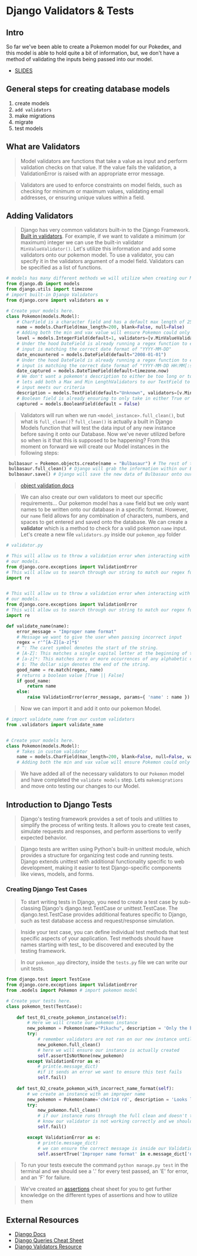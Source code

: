 # Django Validators & Tests

## Intro

So far we've been able to create a Pokemon model for our Pokedex, and this model is able to hold quite a bit of information, but, we don't have a method of validating the inputs being passed into our model.

- [SLIDES](https://docs.google.com/presentation/d/13tjzN-H3L2669Dq88_Gp3fcJJCfxNw2haX0vwWiiuFQ/edit?usp=drive_link)

## General steps for creating database models

1. create models
2. `add validators`
3. make migrations
4. migrate
5. test models

## What are Validators

> Model validators are functions that take a value as input and perform validation checks on that value. If the value fails the validation, a ValidationError is raised with an appropriate error message.

> Validators are used to enforce constraints on model fields, such as checking for minimum or maximum values, validating email addresses, or ensuring unique values within a field.

## Adding Validators

> Django has very common validators built-in to the Django Framework. [Built in validators](https://docs.djangoproject.com/en/4.1/ref/validators/#built-in-validators).
> For example, if we want to validate a minimum (or maximum) integer we can use the built-in validator `MinValueValidator()`. Let's utilize this information and add some validators onto our pokemon model.
>To use a validator, you can specify it in the validators argument of a model field. Validators can be specified as a list of functions.

```py
# models has many different methods we will utilize when creating our Models
from django.db import models
from django.utils import timezone
# import built-in Django Validators
from django.core import validators as v

# Create your models here.
class Pokemon(models.Model):
    # CharField is a character field and has a default max length of 255 characters
    name = models.CharField(max_length=200, blank=False, null=False)
    # Adding both the min and vax value will ensure Pokemon could only go from levels 1-100
    level = models.IntegerField(default=1, validators=[v.MinValueValidator(1), v.MaxValueValidator(100)])
    # Under the hood DateField is already running a regex function to ensure 
    # input is matching the correct date format of "YYYY-MM-DD"
    date_encountered = models.DateField(default="2008-01-01")
    # Under the hood DateField is already running a regex function to ensure 
    # input is matching the correct date format of "YYYY-MM-DD HH:MM[:ss[.uuuuuu]][TZ]"
    date_captured = models.DateTimeField(default=timezone.now)
    # We don't want a pokemon's description to either be too long or too short so
    # lets add both a Max and Min LengthValidators to our TextField to ensure
    # input meets our criteria
    description = models.TextField(default="Unknown", validators=[v.MinLengthValidator(7), v.MaxLengthValidator(150)])
    # Boolean field is already ensuring to only take in either True or False
    captured = models.BooleanField(default = False)
```

> Validators will run when we run `<model_instance>.full_clean()`, but what is `full_clean()`? `full_clean()` is actually a built in Django Models function that will test the data input of any new instance before saving it onto our Database. Now we've never utilized before so when is it that this is supposed to be happening? From this moment on forward we will create our Model instances in the following steps:

```python
 bulbasaur = Pokemon.objects.create(name = "Bulbasaur") # The rest of the fields have default values so we don't need to provide them
 bulbasaur.full_clean() # Django will grab the information within our Bulbasaur instance and run the data against our Validators. This will raise an error if a validators minimum requirement is not being met
 bulbasaur.save() # Django will save the new data of Bulbasaur onto our database and create an entry
```

> [object validation docs](https://docs.djangoproject.com/en/4.1/ref/models/instances/#validating-objects)

> We can also create our own validators to meet our specific requirements...
> Our pokemon model has a `name` field but we only want names to be written onto our database in a specific format. However, our `name` field allows for any combination of characters, numbers, and spaces to get entered and saved onto the database.
> We can create a **validator** which is a method to check for a valid pokemon `name` input.
> Let's create a new file `validators.py` inside our `pokemon_app` folder

```python
# validator.py

# This will allow us to throw a validation error when interacting with 
# our models.
from django.core.exceptions import ValidationError
# This will allow us to search through our string to match our regex function
import re


# This will allow us to throw a validation error when interacting with 
# our models.
from django.core.exceptions import ValidationError
# This will allow us to search through our string to match our regex function
import re

def validate_name(name):
    error_message = "Improper name format"
    # Message we want to give the user when passing incorrect input
    regex = r'^[A-Z][a-z]*$'
    # ^: The caret symbol denotes the start of the string.
    # [A-Z]: This matches a single capital letter at the beginning of the string.
    # [a-z]*: This matches zero or more occurrences of any alphabetic character (both uppercase and lowercase) after the first capital letter.
    # $: The dollar sign denotes the end of the string.
    good_name = re.match(regex, name)
    # returns a boolean value [True || False]
    if good_name:
        return name
    else:
        raise ValidationError(error_message, params={ 'name' : name })
```

> Now we can import it and add it onto our pokemon Model.

```python
# import validate_name from our custom validators
from .validators import validate_name


# Create your models here.
class Pokemon(models.Model):
    # Takes in custom validator
    name = models.CharField(max_length=200, blank=False, null=False, validators=[validate_name])
    # Adding both the min and vax value will ensure Pokemon could only go from levels 1-100
```

> We have added all of the necessary validators to our `Pokemon` model and have completed the `validate models` step. Lets `makemigrations` and move onto testing our changes to our Model.

## Introduction to Django Tests

> Django's testing framework provides a set of tools and utilities to simplify the process of writing tests. It allows you to create test cases, simulate requests and responses, and perform assertions to verify expected behavior.

> Django tests are written using Python's built-in unittest module, which provides a structure for organizing test code and running tests. Django extends unittest with additional functionality specific to web development, making it easier to test Django-specific components like views, models, and forms.

### Creating Django Test Cases

> To start writing tests in Django, you need to create a test case by sub-classing Django's django.test.TestCase or unittest.TestCase. The django.test.TestCase provides additional features specific to Django, such as test database access and request/response simulation.

> Inside your test case, you can define individual test methods that test specific aspects of your application. Test methods should have names starting with test_ to be discovered and executed by the testing framework.

> In our `pokemon_app` directory, inside the `tests.py` file we can write our unit tests.

```python
from django.test import TestCase
from django.core.exceptions import ValidationError
from .models import Pokemon # import pokemon model

# Create your tests here.
class pokemon_test(TestCase):
    
    def test_01_create_pokemon_instance(self):
        # Here we will create our pokemon instance
        new_pokemon = Pokemon(name="Pikachu", description = 'Only the best electric type pokemon in the show but NOT in the games')
        try:
            # remember validators are not ran on our new instance until we run full_clean
            new_pokemon.full_clean()
            # here we will ensure our instance is actually created
            self.assertIsNotNone(new_pokemon)
        except ValidationError as e:
            # print(e.message_dict)
            #if it sends an error we want to ensure this test fails
            self.fail()
        
    def test_02_create_pokemon_with_incorrect_name_format(self):
        # we create an instance with an improper name
        new_pokemon = Pokemon(name='ch4r1z4 rd', description = 'Looks like a Dragon has wings, breathes fire.. but is not a dragon')
        try:
            new_pokemon.full_clean()
            # if our instance runs through the full clean and doesn't throw an error, than we
            # know our validator is not working correctly and we should fail this test 
            self.fail()

        except ValidationError as e:
            # print(e.message_dict)
            # we can ensure the correct message is inside our ValidationError
            self.assertTrue('Improper name format' in e.message_dict['name'])
```

> To run your tests execute the command `python manage.py test` in the terminal and we should see a '.' for every test passed, an 'E' for error, and an 'F' for failure.

> We've created an [assertions](../CheatSheets/test_assertions.md) cheat sheet for you to get further knowledge on the different types of assertions and how to utilize them

## External Resources

- [Django Docs](https://docs.djangoproject.com/en/2.2/)
- [Django Queries Cheat Sheet](https://github.com/chrisdl/Django-QuerySet-Cheatsheet)
- [Django Validators Resource](https://docs.djangoproject.com/en/2.2/ref/validators/)
